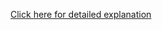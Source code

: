 <a href="https://www.geeksforgeeks.org/build-a-authentication-using-blockchain/" target="_blank"> Click here for detailed explanation </a> 





